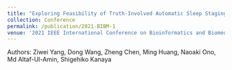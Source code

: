 ```yaml
---
title: "Exploring Feasibility of Truth-Involved Automatic Sleep Staging Combined with Transformer"
collection: Conference
permalink: /publication/2021-BIBM-1
venue: '2021 IEEE International Conference on Bioinformatics and Biomedicine (BIBM)'
---
```

Authors: Ziwei Yang, Dong Wang, Zheng Chen, Ming Huang, Naoaki Ono, Md Altaf-Ul-Amin, Shigehiko Kanaya

